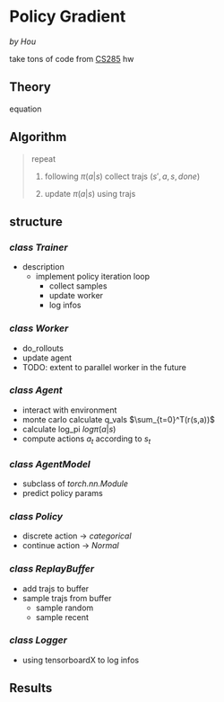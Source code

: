 # Policy Gradient 
*by Hou*

take tons of code from [CS285](http://rail.eecs.berkeley.edu/deeprlcourse/) hw 

## Theory
equation 

## Algorithm
>repeat
>
>    1. following $\pi(a|s)$ collect trajs $(s',a,s,done)$ 
>
>    2. update $\pi(a|s)$ using trajs

## structure 

### *class Trainer* 
* description 
    * implement policy iteration loop 
        * collect samples 
        * update worker 
        * log infos

### *class Worker*
* do_rollouts
* update agent
* TODO: extent to parallel worker in the future

### *class Agent*
* interact with environment 
* monte carlo calculate q_vals $\sum_{t=0}^T(r(s,a))$
* calculate log_pi $log\pi(a|s)$
* compute actions $a_t$ according to $s_t$
### *class AgentModel* 
* subclass of *torch.nn.Module*
* predict policy params

### *class Policy*
* discrete action -> *categorical*
* continue action -> *Normal*

### *class ReplayBuffer*
* add trajs to buffer
* sample trajs from buffer 
    * sample random
    * sample recent 

### *class Logger* 
* using tensorboardX to log infos 

## Results

    

    
    



